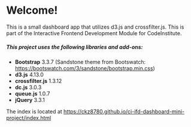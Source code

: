 # Welcome! 

This is a small dashboard app that utilizes d3.js and crossfilter.js. This is part of the Interactive Frontend Development Module for CodeInstitute.

##### This project uses the following libraries and add-ons:

- **Bootstrap** 3.3.7 (Sandstone theme from Bootswatch: https://bootswatch.com/3/sandstone/bootstrap.min.css)
- **d3.js** 4.13.0
- **crossfilter.js** 1.3.12
- **dc.js** 3.0.3
- **queue.js** 1.0.7
- **jQuery** 3.3.1

The index is located at https://ckz8780.github.io/ci-ifd-dashboard-mini-project/index.html